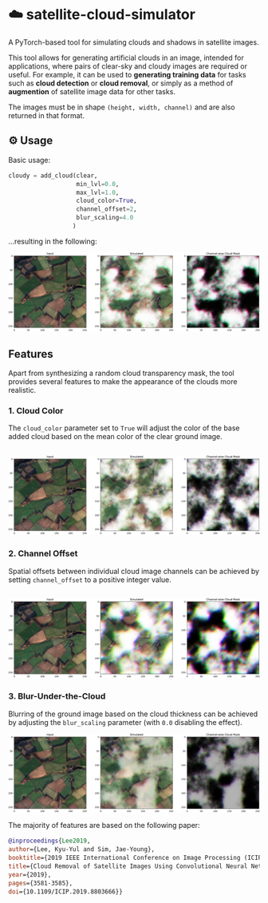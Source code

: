 # :cloud: satellite-cloud-simulator
A PyTorch-based tool for simulating clouds and shadows in satellite images.

This tool allows for generating artificial clouds in an image, intended for applications, where pairs of clear-sky and cloudy images are required or useful.
For example, it can be used to **generating training data** for tasks such as **cloud detection** or **cloud removal**, or simply as a method of **augmention** of satellite image data for other tasks.

The images must be in shape `(height, width, channel)` and are also returned in that format.

## :gear: Usage
Basic usage:
```python
cloudy = add_cloud(clear,
                   min_lvl=0.0,
                   max_lvl=1.0,
                   cloud_color=True,
                   channel_offset=2,
                   blur_scaling=4.0
                  )
```
...resulting in the following:

![Basic Example](imgs/thick_cloud.png)

## Features
Apart from synthesizing a random cloud transparency mask, the tool provides several features to make the appearance of the clouds more realistic.

### 1. Cloud Color
The `cloud_color` parameter set to `True` will adjust the color of the base added cloud based on the mean color of the clear ground image.

![Cloud Color](imgs/cloud_color.png)
---
### 2. Channel Offset
Spatial offsets between individual cloud image channels can be achieved by setting `channel_offset` to a positive integer value.

![Channel Offset](imgs/channel_offset.png)
---
### 3. Blur-Under-the-Cloud
Blurring of the ground image based on the cloud thickness can be achieved by adjusting the `blur_scaling` parameter (with `0.0` disabling the effect).

![Blur](imgs/back_blur.png)

The majority of features are based on the following paper:
```bibtex
@inproceedings{Lee2019,
author={Lee, Kyu-Yul and Sim, Jae-Young},
booktitle={2019 IEEE International Conference on Image Processing (ICIP)}, 
title={Cloud Removal of Satellite Images Using Convolutional Neural Network With Reliable Cloudy Image Synthesis Model}, 
year={2019},
pages={3581-3585},
doi={10.1109/ICIP.2019.8803666}}
```
